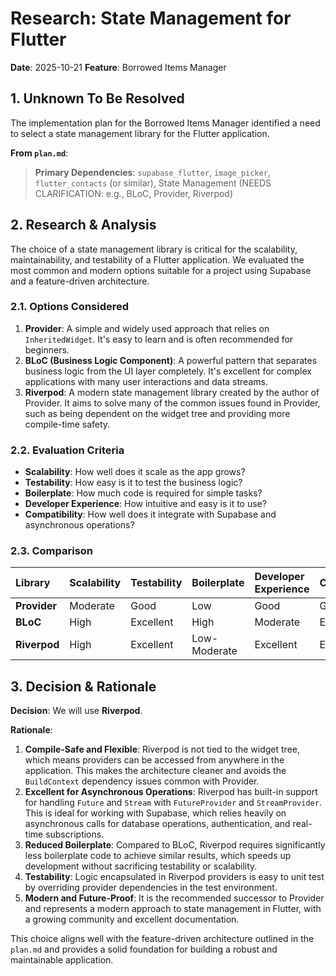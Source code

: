 # Research: State Management for Flutter

**Date**: 2025-10-21
**Feature**: Borrowed Items Manager

## 1. Unknown To Be Resolved

The implementation plan for the Borrowed Items Manager identified a need to select a state management library for the Flutter application.

**From `plan.md`**:

> **Primary Dependencies**: `supabase_flutter`, `image_picker`, `flutter_contacts` (or similar), State Management (NEEDS CLARIFICATION: e.g., BLoC, Provider, Riverpod)

## 2. Research & Analysis

The choice of a state management library is critical for the scalability, maintainability, and testability of a Flutter application. We evaluated the most common and modern options suitable for a project using Supabase and a feature-driven architecture.

### 2.1. Options Considered

1.  **Provider**: A simple and widely used approach that relies on `InheritedWidget`. It's easy to learn and is often recommended for beginners.
2.  **BLoC (Business Logic Component)**: A powerful pattern that separates business logic from the UI layer completely. It's excellent for complex applications with many user interactions and data streams.
3.  **Riverpod**: A modern state management library created by the author of Provider. It aims to solve many of the common issues found in Provider, such as being dependent on the widget tree and providing more compile-time safety.

### 2.2. Evaluation Criteria

-   **Scalability**: How well does it scale as the app grows?
-   **Testability**: How easy is it to test the business logic?
-   **Boilerplate**: How much code is required for simple tasks?
-   **Developer Experience**: How intuitive and easy is it to use?
-   **Compatibility**: How well does it integrate with Supabase and asynchronous operations?

### 2.3. Comparison

| Library      | Scalability | Testability | Boilerplate  | Developer Experience | Compatibility |
| :----------- | :---------- | :---------- | :----------- | :------------------- | :------------ |
| **Provider** | Moderate    | Good        | Low          | Good                 | Good          |
| **BLoC**     | High        | Excellent   | High         | Moderate             | Excellent     |
| **Riverpod** | High        | Excellent   | Low-Moderate | Excellent            | Excellent     |

## 3. Decision & Rationale

**Decision**: We will use **Riverpod**.

**Rationale**:

1.  **Compile-Safe and Flexible**: Riverpod is not tied to the widget tree, which means providers can be accessed from anywhere in the application. This makes the architecture cleaner and avoids the `BuildContext` dependency issues common with Provider.
2.  **Excellent for Asynchronous Operations**: Riverpod has built-in support for handling `Future` and `Stream` with `FutureProvider` and `StreamProvider`. This is ideal for working with Supabase, which relies heavily on asynchronous calls for database operations, authentication, and real-time subscriptions.
3.  **Reduced Boilerplate**: Compared to BLoC, Riverpod requires significantly less boilerplate code to achieve similar results, which speeds up development without sacrificing testability or scalability.
4.  **Testability**: Logic encapsulated in Riverpod providers is easy to unit test by overriding provider dependencies in the test environment.
5.  **Modern and Future-Proof**: It is the recommended successor to Provider and represents a modern approach to state management in Flutter, with a growing community and excellent documentation.

This choice aligns well with the feature-driven architecture outlined in the `plan.md` and provides a solid foundation for building a robust and maintainable application.
